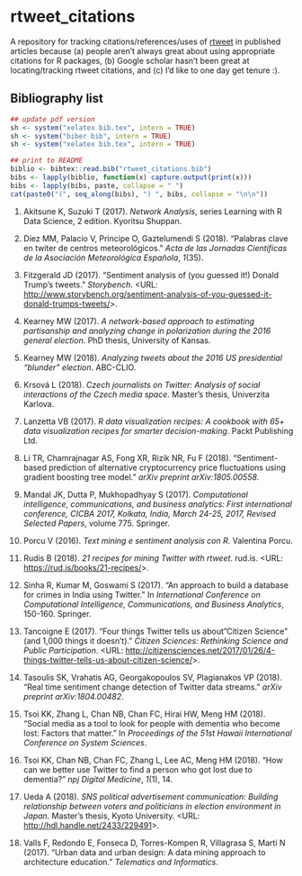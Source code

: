 
# rtweet\_citations

A repository for tracking citations/references/uses of
[rtweet](http://rtweet.info) in published articles because (a) people
aren’t always great about using appropriate citations for R packages,
(b) Google scholar hasn’t been great at locating/tracking rtweet
citations, and (c) I’d like to one day get tenure :).

## Bibliography list

``` r
## update pdf version
sh <- system("xelatex bib.tex", intern = TRUE)
sh <- system("biber bib", intern = TRUE)
sh <- system("xelatex bib.tex", intern = TRUE)

## print to README
biblio <- bibtex::read.bib("rtweet_citations.bib")
bibs <- lapply(biblio, function(x) capture.output(print(x)))
bibs <- lapply(bibs, paste, collapse = " ")
cat(paste0("(", seq_along(bibs), ") ", bibs, collapse = "\n\n"))
```

1)  Akitsune K, Suzuki T (2017). *Network Analysis*, series Learning
    with R Data Science, 2 edition. Kyoritsu Shuppan.

2)  Díez MM, Palacio V, Principe O, Gaztelumendi S (2018). “Palabras
    clave en twiter de centros meteorológicos.” *Acta de las Jornadas
    Científicas de la Asociación Meteorológica Española*, *1*(35).

3)  Fitzgerald JD (2017). “Sentiment analysis of (you guessed it\!)
    Donald Trump’s tweets.” *Storybench*. \<URL:
    <http://www.storybench.org/sentiment-analysis-of-you-guessed-it-donald-trumps-tweets/>\>.

4)  Kearney MW (2017). *A network-based approach to estimating
    partisanship and analyzing change in polarization during the 2016
    general election*. PhD thesis, University of Kansas.

5)  Kearney MW (2018). *Analyzing tweets about the 2016 US presidential
    “blunder” election*. ABC-CLIO.

6)  Krsová L (2018). *Czech journalists on Twitter: Analysis of social
    interactions of the Czech media space*. Master’s thesis, Univerzita
    Karlova.

7)  Lanzetta VB (2017). *R data visualization recipes: A cookbook with
    65+ data visualization recipes for smarter decision-making*. Packt
    Publishing Ltd.

8)  Li TR, Chamrajnagar AS, Fong XR, Rizik NR, Fu F (2018).
    “Sentiment-based prediction of alternative cryptocurrency price
    fluctuations using gradient boosting tree model.” *arXiv preprint
    arXiv:1805.00558*.

9)  Mandal JK, Dutta P, Mukhopadhyay S (2017). *Computational
    intelligence, communications, and business analytics: First
    international conference, CICBA 2017, Kolkata, India, March 24-25,
    2017, Revised Selected Papers*, volume 775. Springer.

10) Porcu V (2016). *Text mining e sentiment analysis con R*. Valentina
    Porcu.

11) Rudis B (2018). *21 recipes for mining Twitter with rtweet*. rud.is.
    \<URL: <https://rud.is/books/21-recipes/>\>.

12) Sinha R, Kumar M, Goswami S (2017). “An approach to build a database
    for crimes in India using Twitter.” In *International Conference on
    Computational Intelligence, Communications, and Business Analytics*,
    150-160. Springer.

13) Tancoigne E (2017). “Four things Twitter tells us about”Citizen
    Science" (and 1,000 things it doesn’t)." *Citizen Sciences:
    Rethinking Science and Public Participation*. \<URL:
    <http://citizensciences.net/2017/01/26/4-things-twitter-tells-us-about-citizen-science/>\>.

14) Tasoulis SK, Vrahatis AG, Georgakopoulos SV, Plagianakos VP (2018).
    “Real time sentiment change detection of Twitter data streams.”
    *arXiv preprint arXiv:1804.00482*.

15) Tsoi KK, Zhang L, Chan NB, Chan FC, Hirai HW, Meng HM (2018).
    “Social media as a tool to look for people with dementia who
    become lost: Factors that matter.” In *Proceedings of the 51st
    Hawaii International Conference on System Sciences*.

16) Tsoi KK, Chan NB, Chan FC, Zhang L, Lee AC, Meng HM (2018). “How can
    we better use Twitter to find a person who got lost due to
    dementia?” *npj Digital Medicine*, *1*(1), 14.

17) Ueda A (2018). *SNS political advertisement communication: Building
    relationship between voters and politicians in election environment
    in Japan*. Master’s thesis, Kyoto University. \<URL:
    <http://hdl.handle.net/2433/229491>\>.

18) Valls F, Redondo E, Fonseca D, Torres-Kompen R, Villagrasa S, Martí
    N (2017). “Urban data and urban design: A data mining approach to
    architecture education.” *Telematics and Informatics*.
